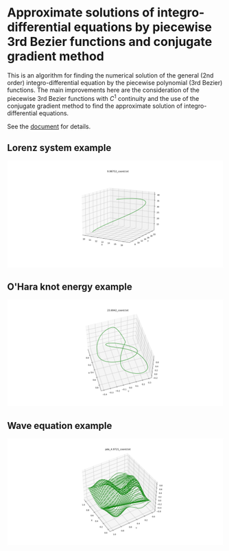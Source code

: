 # Approximate solutions of integro-differential equations by piecewise 3rd Bezier functions and conjugate gradient method

This is an algorithm for finding the numerical solution of the general (2nd order) integro-differential equation by the piecewise polynomial (3rd Bezier) functions.
The main improvements here are the consideration of the piecewise 3rd Bezier functions with $C^1$ continuity and the use of the conjugate gradient method to find the approximate solution of integro-differential equations.

See the [document](/doc/Piecewise_3rd_Bezier_Image_approximation_method.pdf) for details.

## Lorenz system example
![example fig](/lorenz_system/data/lorenz_system_ex.png)

## O'Hara knot energy example
![example fig](/knot_energy/data/knot_energy_ex.png)

## Wave equation example
![example fig](/wave_equation/data/wave_equation_ex.png)
